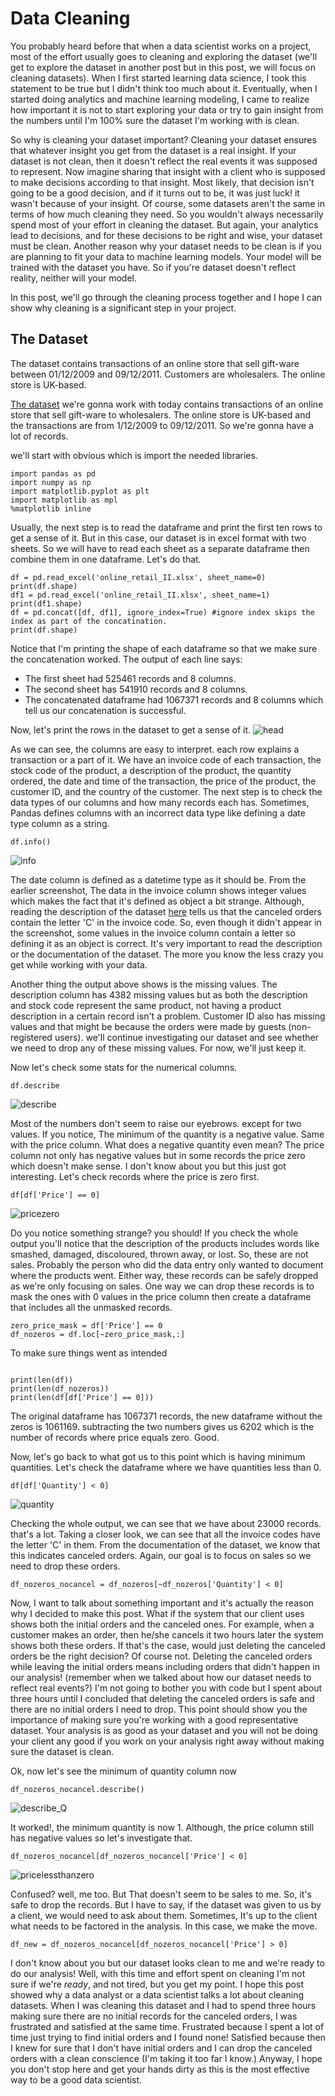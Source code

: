 # Data Cleaning

You probably heard before that when a data scientist works on a project, most of the effort usually goes to cleaning and exploring the dataset (we'll get to explore the dataset in another post but in this post, we will focus on cleaning datasets). When I first started learning data science, I took this statement to be true but I didn't think too much about it. Eventually, when I started doing analytics and machine learning modeling, I came to realize how important it is not to start exploring your data or try to gain insight from the numbers until I'm 100% sure the dataset I'm working with is clean. 

So why is cleaning your dataset important? Cleaning your dataset ensures that whatever insight you get from the dataset is a real insight. If your dataset is not clean, then it doesn't reflect the real events it was supposed to represent. Now imagine sharing that insight with a client who is supposed to make decisions according to that insight. Most likely, that decision isn't going to be a good decision, and if it turns out to be, it was just luck! it wasn't because of your insight. Of course, some datasets aren't the same in terms of how much cleaning they need. So you wouldn't always necessarily spend most of your effort in cleaning the dataset. But again, your analytics lead to decisions, and for these decisions to be right and wise, your dataset must be clean. 
Another reason why your dataset needs to be clean is if you are planning to fit your data to machine learning models. Your model will be trained with the dataset you have. So if you're dataset doesn't reflect reality, neither will your model. 

In this post, we'll go through the cleaning process together and I hope I can show why cleaning is a significant step in your project. 


## The Dataset
The dataset contains transactions of an online store that sell gift-ware between 01/12/2009 and 09/12/2011. Customers are wholesalers. The online store is UK-based.

[The dataset](https://archive.ics.uci.edu/ml/datasets/Online+Retail+II) we're gonna work with today contains transactions of an online store that sell gift-ware to wholesalers. The online store is UK-based and the transactions are from 1/12/2009 to 09/12/2011. So we're gonna have a lot of records.

we'll start with obvious which is import the needed libraries. 

```
import pandas as pd
import numpy as np
import matplotlib.pyplot as plt
import matplotlib as mpl
%matplotlib inline
```

Usually, the next step is to read the dataframe and print the first ten rows to get a sense of it. But in this case, our dataset is in excel format with two sheets. So we will have to read each sheet as a separate dataframe then combine them in one dataframe. Let's do that. 


```
df = pd.read_excel('online_retail_II.xlsx', sheet_name=0)
print(df.shape)
df1 = pd.read_excel('online_retail_II.xlsx', sheet_name=1)
print(df1.shape)
df = pd.concat([df, df1], ignore_index=True) #ignore index skips the index as part of the concatination. 
print(df.shape)
```

Notice that I'm printing the shape of each dataframe so that we make sure the concatenation worked.  The output of each line says:
- The first sheet had 525461 records and 8 columns. 
- The second sheet has 541910 records and 8 columns. 
- The concatenated dataframe had 1067371 records and 8 columns which tell us our concatenation is successful.

Now, let's print the rows in the dataset to get a sense of it.
![head](head.png)

As we can see, the columns are easy to interpret. each row explains a transaction or a part of it. We have an invoice code of each transaction, the stock code of the product, a description of the product, the quantity ordered, the date and time of the transaction, the price of the product, the customer ID, and the country of the customer. 
The next step is to check the data types of our columns and how many records each has. Sometimes, Pandas defines columns with an incorrect data type like defining a date type column as a string.

```
df.info()
```

![info](info.png)

The date column is defined as a datetime type as it should be. From the earlier screenshot, The data in the invoice column shows integer values which makes the fact that it's defined as object a bit strange. Although, reading the description of the dataset [here](https://archive.ics.uci.edu/ml/datasets/Online+Retail+II) tells us that the canceled orders contain the letter 'C' in the invoice code. So, even though it didn't appear in the screenshot, some values in the invoice column contain a letter so defining it as an object is correct. It's very important to read the description or the documentation of the dataset. The more you know the less crazy you get while working with your data. 

Another thing the output above shows is the missing values. The description column has 4382 missing values but as both the description and stock code represent the same product, not having a product description in a certain record isn't a problem. Customer ID also has missing values and that might be because the orders were made by guests (non-registered users). we'll continue investigating our dataset and see whether we need to drop any of these missing values. For now, we'll just keep it. 

Now let's check some stats for the numerical columns. 
```
df.describe
```

![describe](describe.png)

Most of the numbers don't seem to raise our eyebrows. except for two values. If you notice, The minimum of the quantity is a negative value. Same with the price column. What does a negative quantity even mean? The price column not only has negative values but in some records the price zero which doesn't make sense. I don't know about you but this just got interesting. Let's check records where the price is zero first. 

```
df[df['Price'] == 0]
```

![pricezero](pricezero.png)

Do you notice something strange? you should! If you check the whole output you'll notice that the description of the products includes words like smashed, damaged, discoloured, thrown away, or lost. So, these are not sales. Probably the person who did the data entry only wanted to document where the products went. Either way, these records can be safely dropped as we're only focusing on sales. 
One way we can drop these records is to mask the ones with 0 values in the price column then create a dataframe that includes all the unmasked records.


```
zero_price_mask = df['Price'] == 0
df_nozeros = df.loc[~zero_price_mask,:]
```

To make sure things went as intended
```

print(len(df))
print(len(df_nozeros))
print(len(df[df['Price'] == 0]))
```

The original dataframe has 1067371 records, the new dataframe without the zeros is 1061169. subtracting the two numbers gives us 6202 which is the number of records where price equals zero. Good. 

Now, let's go back to what got us to this point which is having minimum quantities. Let's check the dataframe where we have quantities less than 0. 

```
df[df['Quantity'] < 0]
```

![quantity](quantityneg.png)

Checking the whole output, we can see that we have about 23000 records. that's a lot. Taking a closer look, we can see that all the invoice codes have the letter 'C' in them. From the documentation of the dataset, we know that this indicates canceled orders. Again, our goal is to focus on sales so we need to drop these orders. 

```
df_nozeros_nocancel = df_nozeros[~df_nozeros['Quantity'] < 0]
```

Now, I want to talk about something important and it's actually the reason why I decided to make this post. What if the system that our client uses shows both the initial orders and the canceled ones. For example, when a customer makes an order, then he/she cancels it two hours later the system shows both these orders. If that's the case, would just deleting the canceled orders be the right decision? Of course not. Deleting the canceled orders while leaving the initial orders means including orders that didn't happen in our analysis! (remember when we talked about how our dataset needs to reflect real events?) I'm not going to bother you with code but I spent about three hours until I concluded that deleting the canceled orders is safe and there are no initial orders I need to drop. This point should show you the importance of making sure you're working with a good representative dataset. Your analysis is as good as your dataset and you will not be doing your client any good if you work on your analysis right away without making sure the dataset is clean.  

Ok, now let's see the minimum of quantity column now 

```
df_nozeros_nocancel.describe()
```

![describe_Q](describe_noQ.png)

It worked!, the minimum quantity is now 1. Although, the price column still has negative values so let's investigate that.

```
df_nozeros_nocancel[df_nozeros_nocancel['Price'] < 0]
```

![pricelessthanzero](pricelesszero.png)

Confused? well, me too. But That doesn't seem to be sales to me. So, it's safe to drop the records. But I have to say, if the dataset was given to us by a client, we would need to ask about them. Sometimes, It's up to the client what needs to be factored in the analysis. In this case, we make the move. 

```
df_new = df_nozeros_nocancel[df_nozeros_nocancel['Price'] > 0]
```

I don't know about you but our dataset looks clean to me and we're ready to do our analysis! Well, with this time and effort spent on cleaning I'm not sure if we're *ready*, and not tired, but you get my point.
I hope this post showed why a data analyst or a data scientist talks a lot about cleaning datasets. When I was cleaning this dataset and I had to spend three hours making sure there are no initial records for the canceled orders, I was frustrated and satisfied at the same time. Frustrated because I spent a lot of time just trying to find initial orders and I found none! Satisfied because then I knew for sure that I don't have initial orders and I can drop the canceled orders with a clean conscience (I'm taking it too far I know.) Anyway, I hope you don't stop here and get your hands dirty as this is the most effective way to be a good data scientist.




